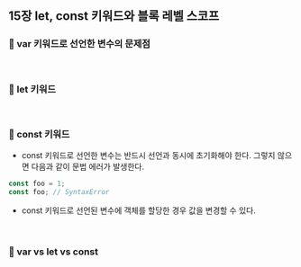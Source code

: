## 15장 let, const 키워드와 블록 레벨 스코프

### 📌 var 키워드로 선언한 변수의 문제점
<br>

### 📌 let 키워드
<br>

### 📌 const 키워드
- const 키워드로 선언한 변수는 반드시 선언과 동시에 초기화해야 한다. 그렇지 않으면 다음과 같이 문법 에러가 발생한다.
```js
const foo = 1;
const foo; // SyntaxError
```
- const 키워드로 선언된 변수에 객체를 할당한 경우 값을 변경할 수 있다. 
<br>

### 📌 var vs let vs const
